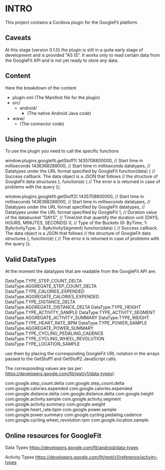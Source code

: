 INTRO
======

This project contains a Cordova plugin for the GoogleFit platform.


Caveats
-------

At this stage (version 0.1.0) the plugin is still in a quite early stage of development and is provided "AS IS".
It works only to read certain data from the GoogleFit API and is not yet ready to store any data.


Content
------

Here the breakdown of the content

- plugin.xml  (The Manifest file for the plugin)
- src/
   - android/
      - <Java source code>  (The native Android Java code)
- www/
   - <JavaScript interface> (The connector code)



Using the plugin
------

To use the plugin you need to call the specific functions

window.plugins.googlefit.getStuff1(
                  1435708800000,    // Start time in milliseconds
                  1436368288000,    // Start time in milliseconds
                  datatypes,        // Datatypes under the URL format specified by GoogleFit
                  function(data) {
                    // Success callback. The data object is a JSON that follows
                    // the structure of GoogleFit data structures
                  },
                  function(e) {
                    // The error e is returned in case of problems with the query
                  });


window.plugins.googlefit.getStuff2(
                  1435708800000,    // Start time in milliseconds
                  1436368288000,    // Start time in milliseconds
                  datatypes,        // Datatypes under the URL format specified by GoogleFit
                  datatypes,        // Datatypes under the URL format specified by GoogleFit
                  1,                // Duration value of the databucket
                  "DAYS",           // TimeUnit that quantify the duration unit (DAYS, HOURS, MINUTES, SECONDS)
                  0,                // Type of the Buckets (0: ByTime, 1: ByActivityType, 2: ByActivitySegment)
                  function(data) {
                    // Success callback. The data object is a JSON that follows
                    // the structure of GoogleFit data structures
                  },
                  function(e) {
                    // The error e is returned in case of problems with the query
                  });

Valid DataTypes
-------

At the moment the datatypes that are readable from the GoogleFit API are:

DataType.TYPE_STEP_COUNT_DELTA
DataType.AGGREGATE_STEP_COUNT_DELTA
DataType.TYPE_CALORIES_EXPENDED
DataType.AGGREGATE_CALORIES_EXPENDED
DataType.TYPE_DISTANCE_DELTA
DataType.AGGREGATE_DISTANCE_DELTA
DataType.TYPE_HEIGHT
DataType.TYPE_ACTIVITY_SAMPLE
DataType.TYPE_ACTIVITY_SEGMENT
DataType.AGGREGATE_ACTIVITY_SUMMARY
DataType.TYPE_WEIGHT
DataType.TYPE_HEART_RATE_BPM
DataType.TYPE_POWER_SAMPLE
DataType.AGGREGATE_POWER_SUMMARY
DataType.TYPE_CYCLING_PEDALING_CADENCE
DataType.TYPE_CYCLING_WHEEL_REVOLUTION
DataType.TYPE_LOCATION_SAMPLE

use them by placing the corresponding GoogleFit URL notation in the arrays passed to the GetStuff1 and GetStuff2 JavaScript calls.

The corresponding values are (as per: https://developers.google.com/fit/rest/v1/data-types):

com.google.step_count.delta
com.google.step_count.delta
com.google.calories.expended
com.google.calories.expended
com.google.distance.delta
com.google.distance.delta
com.google.height
com.google.activity.sample
com.google.activity.segment
com.google.activity.summary
com.google.weight
com.google.heart_rate.bpm
com.google.power.sample
com.google.power.summary
com.google.cycling.pedaling.cadence
com.google.cycling.wheel_revolution.rpm
com.google.location.sample


Online resources for GoogleFit
------

Data Types
https://developers.google.com/fit/android/data-types


Activity Types
https://developers.google.com/fit/rest/v1/reference/activity-types
